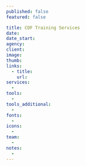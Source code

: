 ```yaml
---
published: false
featured: false

title: COF Training Services
date:
date_start:
agency:
client:
image:
thumb:
links:
  - title:
    url:
services:
  -
tools:
  -
tools_additional:
  -
fonts:
  -
icons:
  -
team:
  -
notes:
  -
---
```

